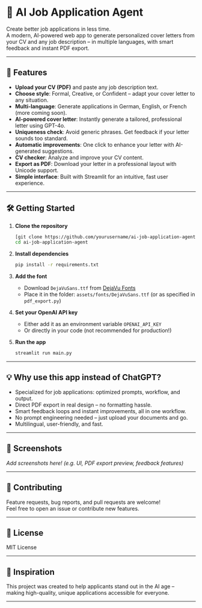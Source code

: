 # 🤖 AI Job Application Agent

Create better job applications in less time.  
A modern, AI-powered web app to generate personalized cover letters from your CV and any job description – in multiple languages, with smart feedback and instant PDF export.

---

## 🚀 Features

- **Upload your CV (PDF)** and paste any job description text.
- **Choose style**: Formal, Creative, or Confident – adapt your cover letter to any situation.
- **Multi-language**: Generate applications in German, English, or French (more coming soon).
- **AI-powered cover letter**: Instantly generate a tailored, professional letter using GPT-4o.
- **Uniqueness check**: Avoid generic phrases. Get feedback if your letter sounds too standard.
- **Automatic improvements**: One click to enhance your letter with AI-generated suggestions.
- **CV checker**: Analyze and improve your CV content.
- **Export as PDF**: Download your letter in a professional layout with Unicode support.
- **Simple interface**: Built with Streamlit for an intuitive, fast user experience.

---

## 🛠️ Getting Started

1. **Clone the repository**
    ```bash
    [git clone https://github.com/yourusername/ai-job-application-agent.git](https://github.com/MatthiasKCM/AI-Agent.git)
    cd ai-job-application-agent
    ```

2. **Install dependencies**
    ```bash
    pip install -r requirements.txt
    ```

3. **Add the font**
    - Download `DejaVuSans.ttf` from [DejaVu Fonts](https://dejavu-fonts.github.io/Download.html)
    - Place it in the folder: `assets/fonts/DejaVuSans.ttf` (or as specified in `pdf_export.py`)

4. **Set your OpenAI API key**
    - Either add it as an environment variable `OPENAI_API_KEY`
    - Or directly in your code (not recommended for production!)

5. **Run the app**
    ```bash
    streamlit run main.py
    ```

---

## 💡 Why use this app instead of ChatGPT?

- Specialized for job applications: optimized prompts, workflow, and output.
- Direct PDF export in real design – no formatting hassle.
- Smart feedback loops and instant improvements, all in one workflow.
- No prompt engineering needed – just upload your documents and go.
- Multilingual, user-friendly, and fast.

---

## 📸 Screenshots

*Add screenshots here! (e.g. UI, PDF export preview, feedback features)*

---

## 🤝 Contributing

Feature requests, bug reports, and pull requests are welcome!  
Feel free to open an issue or contribute new features.

---

## 📜 License

MIT License

---

## 🧠 Inspiration

This project was created to help applicants stand out in the AI age –  
making high-quality, unique applications accessible for everyone.

---
